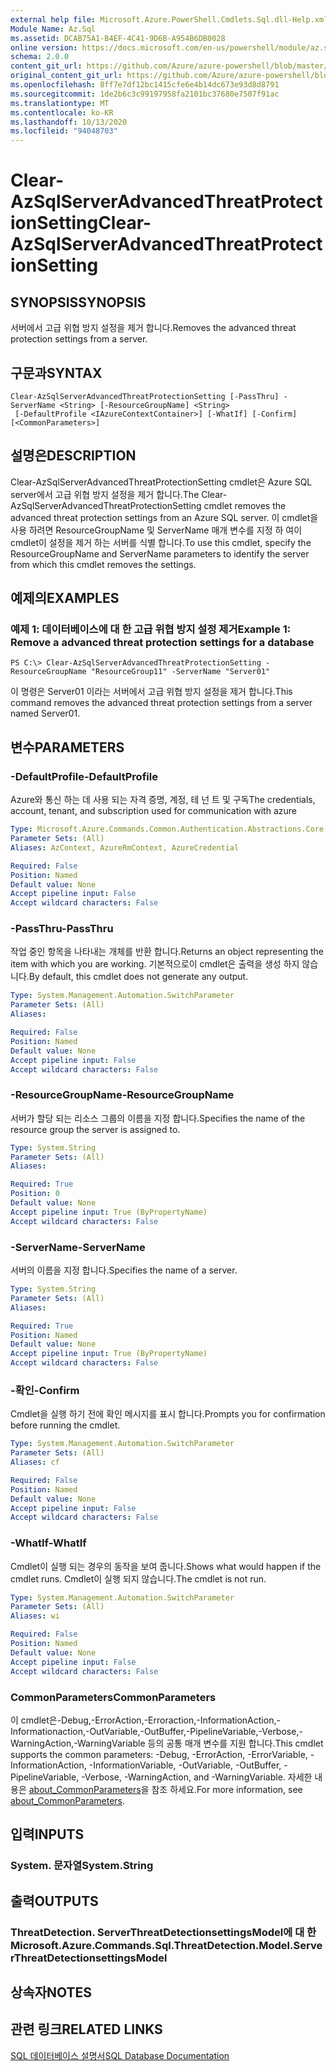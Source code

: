 ```yaml
---
external help file: Microsoft.Azure.PowerShell.Cmdlets.Sql.dll-Help.xml
Module Name: Az.Sql
ms.assetid: DCAB75A1-B4EF-4C41-9D6B-A954B6DB0028
online version: https://docs.microsoft.com/en-us/powershell/module/az.sql/Clear-AzSqlServerAdvancedThreatProtectionSetting
schema: 2.0.0
content_git_url: https://github.com/Azure/azure-powershell/blob/master/src/Sql/Sql/help/Clear-AzSqlServerAdvancedThreatProtectionSetting.md
original_content_git_url: https://github.com/Azure/azure-powershell/blob/master/src/Sql/Sql/help/Clear-AzSqlServerAdvancedThreatProtectionSetting.md
ms.openlocfilehash: 8ff7e7df12bc1415cfe6e4b14dc673e93d8d8791
ms.sourcegitcommit: 1de2b6c3c99197958fa2101bc37680e7507f91ac
ms.translationtype: MT
ms.contentlocale: ko-KR
ms.lasthandoff: 10/13/2020
ms.locfileid: "94048703"
---
```

# <span data-ttu-id="2c2e5-101">Clear-AzSqlServerAdvancedThreatProtectionSetting</span><span class="sxs-lookup"><span data-stu-id="2c2e5-101">Clear-AzSqlServerAdvancedThreatProtectionSetting</span></span>

## <span data-ttu-id="2c2e5-102">SYNOPSIS</span><span class="sxs-lookup"><span data-stu-id="2c2e5-102">SYNOPSIS</span></span>
<span data-ttu-id="2c2e5-103">서버에서 고급 위협 방지 설정을 제거 합니다.</span><span class="sxs-lookup"><span data-stu-id="2c2e5-103">Removes the advanced threat protection settings from a server.</span></span>

## <span data-ttu-id="2c2e5-104">구문과</span><span class="sxs-lookup"><span data-stu-id="2c2e5-104">SYNTAX</span></span>

```
Clear-AzSqlServerAdvancedThreatProtectionSetting [-PassThru] -ServerName <String> [-ResourceGroupName] <String>
 [-DefaultProfile <IAzureContextContainer>] [-WhatIf] [-Confirm] [<CommonParameters>]
```

## <span data-ttu-id="2c2e5-105">설명은</span><span class="sxs-lookup"><span data-stu-id="2c2e5-105">DESCRIPTION</span></span>
<span data-ttu-id="2c2e5-106">Clear-AzSqlServerAdvancedThreatProtectionSetting cmdlet은 Azure SQL server에서 고급 위협 방지 설정을 제거 합니다.</span><span class="sxs-lookup"><span data-stu-id="2c2e5-106">The Clear-AzSqlServerAdvancedThreatProtectionSetting cmdlet removes the advanced threat protection settings from an Azure SQL server.</span></span>
<span data-ttu-id="2c2e5-107">이 cmdlet을 사용 하려면 ResourceGroupName 및 ServerName 매개 변수를 지정 하 여이 cmdlet이 설정을 제거 하는 서버를 식별 합니다.</span><span class="sxs-lookup"><span data-stu-id="2c2e5-107">To use this cmdlet, specify the ResourceGroupName and ServerName parameters to identify the server from which this cmdlet removes the settings.</span></span>

## <span data-ttu-id="2c2e5-108">예제의</span><span class="sxs-lookup"><span data-stu-id="2c2e5-108">EXAMPLES</span></span>

### <span data-ttu-id="2c2e5-109">예제 1: 데이터베이스에 대 한 고급 위협 방지 설정 제거</span><span class="sxs-lookup"><span data-stu-id="2c2e5-109">Example 1: Remove a advanced threat protection settings for a database</span></span>
```
PS C:\> Clear-AzSqlServerAdvancedThreatProtectionSetting -ResourceGroupName "ResourceGroup11" -ServerName "Server01"
```

<span data-ttu-id="2c2e5-110">이 명령은 Server01 이라는 서버에서 고급 위협 방지 설정을 제거 합니다.</span><span class="sxs-lookup"><span data-stu-id="2c2e5-110">This command removes the advanced threat protection settings from a server named Server01.</span></span>

## <span data-ttu-id="2c2e5-111">변수</span><span class="sxs-lookup"><span data-stu-id="2c2e5-111">PARAMETERS</span></span>

### <span data-ttu-id="2c2e5-112">-DefaultProfile</span><span class="sxs-lookup"><span data-stu-id="2c2e5-112">-DefaultProfile</span></span>
<span data-ttu-id="2c2e5-113">Azure와 통신 하는 데 사용 되는 자격 증명, 계정, 테 넌 트 및 구독</span><span class="sxs-lookup"><span data-stu-id="2c2e5-113">The credentials, account, tenant, and subscription used for communication with azure</span></span>

```yaml
Type: Microsoft.Azure.Commands.Common.Authentication.Abstractions.Core.IAzureContextContainer
Parameter Sets: (All)
Aliases: AzContext, AzureRmContext, AzureCredential

Required: False
Position: Named
Default value: None
Accept pipeline input: False
Accept wildcard characters: False
```

### <span data-ttu-id="2c2e5-114">-PassThru</span><span class="sxs-lookup"><span data-stu-id="2c2e5-114">-PassThru</span></span>
<span data-ttu-id="2c2e5-115">작업 중인 항목을 나타내는 개체를 반환 합니다.</span><span class="sxs-lookup"><span data-stu-id="2c2e5-115">Returns an object representing the item with which you are working.</span></span>
<span data-ttu-id="2c2e5-116">기본적으로이 cmdlet은 출력을 생성 하지 않습니다.</span><span class="sxs-lookup"><span data-stu-id="2c2e5-116">By default, this cmdlet does not generate any output.</span></span>

```yaml
Type: System.Management.Automation.SwitchParameter
Parameter Sets: (All)
Aliases:

Required: False
Position: Named
Default value: None
Accept pipeline input: False
Accept wildcard characters: False
```

### <span data-ttu-id="2c2e5-117">-ResourceGroupName</span><span class="sxs-lookup"><span data-stu-id="2c2e5-117">-ResourceGroupName</span></span>
<span data-ttu-id="2c2e5-118">서버가 할당 되는 리소스 그룹의 이름을 지정 합니다.</span><span class="sxs-lookup"><span data-stu-id="2c2e5-118">Specifies the name of the resource group the server is assigned to.</span></span>

```yaml
Type: System.String
Parameter Sets: (All)
Aliases:

Required: True
Position: 0
Default value: None
Accept pipeline input: True (ByPropertyName)
Accept wildcard characters: False
```

### <span data-ttu-id="2c2e5-119">-ServerName</span><span class="sxs-lookup"><span data-stu-id="2c2e5-119">-ServerName</span></span>
<span data-ttu-id="2c2e5-120">서버의 이름을 지정 합니다.</span><span class="sxs-lookup"><span data-stu-id="2c2e5-120">Specifies the name of a server.</span></span>

```yaml
Type: System.String
Parameter Sets: (All)
Aliases:

Required: True
Position: Named
Default value: None
Accept pipeline input: True (ByPropertyName)
Accept wildcard characters: False
```

### <span data-ttu-id="2c2e5-121">-확인</span><span class="sxs-lookup"><span data-stu-id="2c2e5-121">-Confirm</span></span>
<span data-ttu-id="2c2e5-122">Cmdlet을 실행 하기 전에 확인 메시지를 표시 합니다.</span><span class="sxs-lookup"><span data-stu-id="2c2e5-122">Prompts you for confirmation before running the cmdlet.</span></span>

```yaml
Type: System.Management.Automation.SwitchParameter
Parameter Sets: (All)
Aliases: cf

Required: False
Position: Named
Default value: None
Accept pipeline input: False
Accept wildcard characters: False
```

### <span data-ttu-id="2c2e5-123">-WhatIf</span><span class="sxs-lookup"><span data-stu-id="2c2e5-123">-WhatIf</span></span>
<span data-ttu-id="2c2e5-124">Cmdlet이 실행 되는 경우의 동작을 보여 줍니다.</span><span class="sxs-lookup"><span data-stu-id="2c2e5-124">Shows what would happen if the cmdlet runs.</span></span>
<span data-ttu-id="2c2e5-125">Cmdlet이 실행 되지 않습니다.</span><span class="sxs-lookup"><span data-stu-id="2c2e5-125">The cmdlet is not run.</span></span>

```yaml
Type: System.Management.Automation.SwitchParameter
Parameter Sets: (All)
Aliases: wi

Required: False
Position: Named
Default value: None
Accept pipeline input: False
Accept wildcard characters: False
```

### <span data-ttu-id="2c2e5-126">CommonParameters</span><span class="sxs-lookup"><span data-stu-id="2c2e5-126">CommonParameters</span></span>
<span data-ttu-id="2c2e5-127">이 cmdlet은-Debug,-ErrorAction,-Erroraction,-InformationAction,-Informationaction,-OutVariable,-OutBuffer,-PipelineVariable,-Verbose,-WarningAction,-WarningVariable 등의 공통 매개 변수를 지원 합니다.</span><span class="sxs-lookup"><span data-stu-id="2c2e5-127">This cmdlet supports the common parameters: -Debug, -ErrorAction, -ErrorVariable, -InformationAction, -InformationVariable, -OutVariable, -OutBuffer, -PipelineVariable, -Verbose, -WarningAction, and -WarningVariable.</span></span> <span data-ttu-id="2c2e5-128">자세한 내용은 [about_CommonParameters](http://go.microsoft.com/fwlink/?LinkID=113216)을 참조 하세요.</span><span class="sxs-lookup"><span data-stu-id="2c2e5-128">For more information, see [about_CommonParameters](http://go.microsoft.com/fwlink/?LinkID=113216).</span></span>

## <span data-ttu-id="2c2e5-129">입력</span><span class="sxs-lookup"><span data-stu-id="2c2e5-129">INPUTS</span></span>

### <span data-ttu-id="2c2e5-130">System. 문자열</span><span class="sxs-lookup"><span data-stu-id="2c2e5-130">System.String</span></span>

## <span data-ttu-id="2c2e5-131">출력</span><span class="sxs-lookup"><span data-stu-id="2c2e5-131">OUTPUTS</span></span>

### <span data-ttu-id="2c2e5-132">ThreatDetection. ServerThreatDetectionsettingsModel에 대 한</span><span class="sxs-lookup"><span data-stu-id="2c2e5-132">Microsoft.Azure.Commands.Sql.ThreatDetection.Model.ServerThreatDetectionsettingsModel</span></span>

## <span data-ttu-id="2c2e5-133">상속자</span><span class="sxs-lookup"><span data-stu-id="2c2e5-133">NOTES</span></span>

## <span data-ttu-id="2c2e5-134">관련 링크</span><span class="sxs-lookup"><span data-stu-id="2c2e5-134">RELATED LINKS</span></span>

[<span data-ttu-id="2c2e5-135">SQL 데이터베이스 설명서</span><span class="sxs-lookup"><span data-stu-id="2c2e5-135">SQL Database Documentation</span></span>](https://docs.microsoft.com/azure/sql-database/)

